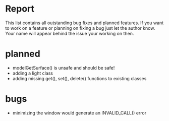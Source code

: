 # Report

This list contains all outstanding bug fixes and planned features. If you want to work on a feature or planning on fixing a bug just let the author know. Your name will appear behind the issue your working on then.

# planned

- modelGetSurface() is unsafe and should be safe!
- adding a light class
- adding missing get(), set(), delete() functions to existing classes

# bugs

- minimizing the window would generate an INVALID_CALL() error 

